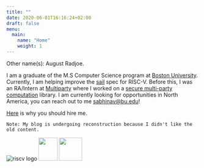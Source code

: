 ```yaml
---
title: ""
date: 2020-06-01T16:16:24+02:00
draft: false
menu:
  main:
    name: "Home"
    weight: 1
---
```


Other name(s): August Radjoe.


I am a graduate of the M.S Computer Science program at [Boston University](https://www.bu.edu/cs/). Currently, I am helping improve the [sail](https://www.cl.cam.ac.uk/~pes20/sail/) spec for RISC-V. Before this, I was an RA/Intern at [Multiparty](https://multiparty.org/) where I worked on a [secure multi-party computation](https://en.wikipedia.org/wiki/Secure_multi-party_computation) library. I am currently looking for opportunities in North America, you can reach out to me [sabhinav@bu.edu](mailto:sabhinav@bu.edu)!

[Here](/about) is why you should hire me.

`Note: My blog is undergoing reconstruction because I didn't like the old content.` 

![riscv logo](https://upload.wikimedia.org/wikipedia/commons/thumb/9/9a/RISC-V-logo.svg/220px-RISC-V-logo.svg.png) <img src="https://sail.bu.edu/img/circle_sail.png" width="50" height="60"> <img src="https://upload.wikimedia.org/wikipedia/en/1/15/Boston_University_Terriers_logo.svg" height=60>